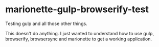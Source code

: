 # marionette-gulp-browserify-test
Testing gulp and all those other things.

This doesn't do anything. I just wanted to understand how to use gulp, browserify, browsersync and marionette to get a working application.
